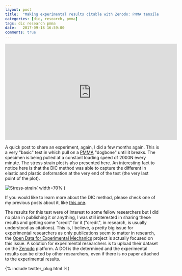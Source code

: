 ```yaml
---
layout: post
title:  "Making experimental results citable with Zenodo: PMMA tensile test"
categories: [dic, research, pmma]
tags: dic research pmma
date:   2017-09-18 16:59:00
comments: true
---
```


<iframe width="560" height="315" src="https://www.youtube.com/embed/Gj5cQQQ8a4M" frameborder="0" allowfullscreen></iframe>

A quick post to share an experiment, again, I did a few months again. This is a very "basic" test in which pull on a [PMMA](https://en.wikipedia.org/wiki/Poly(methyl_methacrylate)) "dogbone" until it breaks.
The specimen is being pulled at a constant loading speed of 2000N every minute.
The stress strain plot is also presented here. An interesting fact to notice here is that the DIC method was able to capture the different in elastic and plastic deformation at the very end of the test (the very last point of the plot).

![Stress-strain](https://i.imgur.com/0uqm0dQ.png){ width=70% }

If you would like to learn more about the DIC method, please check one of my previous posts about it, like [this one](http://iltabiai.github.io/research/dic/chitosan/2017/07/14/chitosan-dic.html). 


The results for this test were of interest to some fellow researchers but I did no plan in publishing it or anything, I was still interested in sharing these results and getting some "credit" for it ("credit", in research, is usually understood as citations). This is, I believe, a pretty big issue for experimental researchers as only publications seem to matter in research, the [Open Data for Experimental Mechanics](https://opendataexpmechanics.github.io/) project is actually focused on this issue. A solution for experimental researchers is to upload their dataset on the [Zenodo](https://zenodo.org/) platform. A DOI is the determined and the experimental results can be cited by other researchers, even if there is no paper attached to the experimental results.


{% include twitter_plug.html %}
